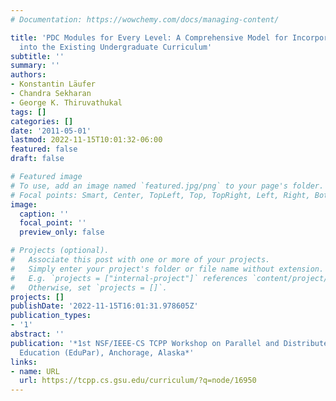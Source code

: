```yaml
---
# Documentation: https://wowchemy.com/docs/managing-content/

title: 'PDC Modules for Every Level: A Comprehensive Model for Incorporating PDC Topics
  into the Existing Undergraduate Curriculum'
subtitle: ''
summary: ''
authors:
- Konstantin Läufer
- Chandra Sekharan
- George K. Thiruvathukal
tags: []
categories: []
date: '2011-05-01'
lastmod: 2022-11-15T10:01:32-06:00
featured: false
draft: false

# Featured image
# To use, add an image named `featured.jpg/png` to your page's folder.
# Focal points: Smart, Center, TopLeft, Top, TopRight, Left, Right, BottomLeft, Bottom, BottomRight.
image:
  caption: ''
  focal_point: ''
  preview_only: false

# Projects (optional).
#   Associate this post with one or more of your projects.
#   Simply enter your project's folder or file name without extension.
#   E.g. `projects = ["internal-project"]` references `content/project/deep-learning/index.md`.
#   Otherwise, set `projects = []`.
projects: []
publishDate: '2022-11-15T16:01:31.978605Z'
publication_types:
- '1'
abstract: ''
publication: '*1st NSF/IEEE-CS TCPP Workshop on Parallel and Distributed Computing
  Education (EduPar), Anchorage, Alaska*'
links:
- name: URL
  url: https://tcpp.cs.gsu.edu/curriculum/?q=node/16950
---
```

